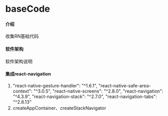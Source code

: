 # baseCode

#### 介绍
收集RN基础代码

#### 软件架构
软件架构说明


#### 集成react-navigation
1. "react-native-gesture-handler": "^1.6.1",
    "react-native-safe-area-context": "^3.0.5",
    "react-native-screens": "^2.8.0",
    "react-navigation": "^4.3.9",
    "react-navigation-stack": "^2.7.0",
    "react-navigation-tabs": "^2.8.13"
2. createAppContainer、createStackNavigator



